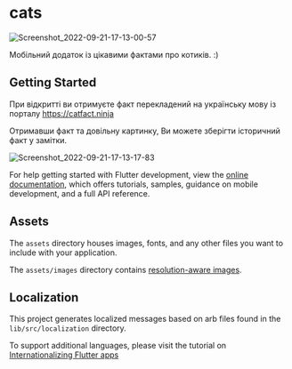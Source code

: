 # cats

![Screenshot_2022-09-21-17-13-00-57](https://user-images.githubusercontent.com/54131603/191528581-3d251e44-bda1-4a79-8436-0fd3f0457d1d.jpg)

Мобільний додаток із цікавими фактами про котиків. :)

## Getting Started

При відкритті ви отримуєте факт перекладений на українську мову із порталу https://catfact.ninja

Отримавши факт та довільну картинку, Ви можете зберігти історичний факт у замітки.

![Screenshot_2022-09-21-17-13-17-83](https://user-images.githubusercontent.com/54131603/191528750-69dee12a-f9bb-4666-9500-9430675be310.jpg)

For help getting started with Flutter development, view the
[online documentation](https://flutter.dev/docs), which offers tutorials,
samples, guidance on mobile development, and a full API reference.

## Assets

The `assets` directory houses images, fonts, and any other files you want to
include with your application.

The `assets/images` directory contains [resolution-aware
images](https://flutter.dev/docs/development/ui/assets-and-images#resolution-aware).

## Localization

This project generates localized messages based on arb files found in
the `lib/src/localization` directory.

To support additional languages, please visit the tutorial on
[Internationalizing Flutter
apps](https://flutter.dev/docs/development/accessibility-and-localization/internationalization)

